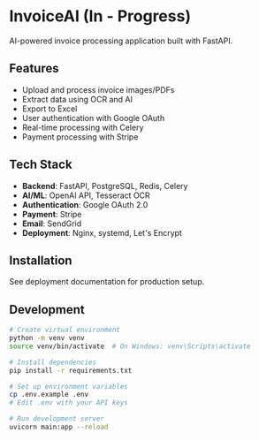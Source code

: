 # InvoiceAI (In - Progress)

AI-powered invoice processing application built with FastAPI.

## Features

- Upload and process invoice images/PDFs
- Extract data using OCR and AI
- Export to Excel
- User authentication with Google OAuth
- Real-time processing with Celery
- Payment processing with Stripe

## Tech Stack

- **Backend**: FastAPI, PostgreSQL, Redis, Celery
- **AI/ML**: OpenAI API, Tesseract OCR
- **Authentication**: Google OAuth 2.0
- **Payment**: Stripe
- **Email**: SendGrid
- **Deployment**: Nginx, systemd, Let's Encrypt

## Installation

See deployment documentation for production setup.

## Development

```bash
# Create virtual environment
python -m venv venv
source venv/bin/activate  # On Windows: venv\Scripts\activate

# Install dependencies
pip install -r requirements.txt

# Set up environment variables
cp .env.example .env
# Edit .env with your API keys

# Run development server
uvicorn main:app --reload
